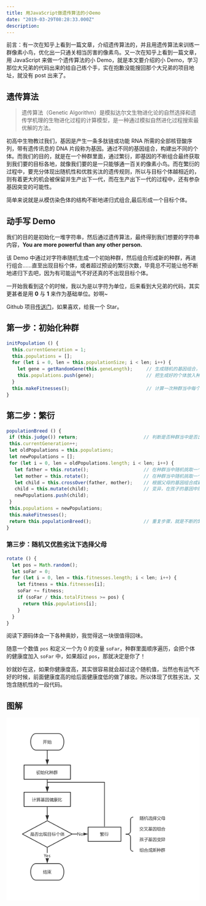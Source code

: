 ```yaml
---
title: 用JavaScript做遗传算法的小Demo
date: "2019-03-29T08:28:33.000Z"
description: 
---
```


前言：有一次在知乎上看到一篇文章，介绍遗传算法的，并且用遗传算法来训练一群像素小鸟，优化出一只通关相当厉害的像素鸟。又一次在知乎上看到一篇文章，用 JavaScript 来做一个遗传算法的小 Demo，就是本文要介绍的小 Demo，学习那位大兄弟的代码出来的给自己练个手，实在抱歉没能搜回那个大兄弟的项目地址，就没有 post 出来了。

## 遗传算法

> 遗传算法（Genetic Algorithm）是模拟达尔文生物进化论的自然选择和遗传学机理的生物进化过程的计算模型，是一种通过模拟自然进化过程搜索最优解的方法。

初高中生物教过我们，基因是产生一条多肽链或功能 RNA 所需的全部核苷酸序列，带有遗传讯息的 DNA 片段称为基因。通过不同的基因组合，构建出不同的个体。而我们的目的，就是在一个种群里面，通过繁衍，即基因的不断组合最终获取到我们要的目标各地，就像我们要的是一只能够通一百关的像素小鸟。而在繁衍的过程中，要充分体现出随机性和优胜劣汰的遗传规则，所以与目标个体越相近的，则有着更大的机会被保留并生产出下一代，而在生产出下一代的过程中，还有参杂基因突变的可能性。

简单来说就是从模仿染色体的结构不断地递归式组合,最后形成一个目标个体。

## 动手写 Demo

我们的目的是初始化一堆字符串，然后通过遗传算法，最终得到我们想要的字符串内容，**You are more powerful than any other person.**

该 Demo 中通过对字符串随机生成一个初始种群，然后组合形成新的种群，再进行组合......直至出现目标个体，或者超过预设的繁衍次数，毕竟总不可能让他不断地递归下去吧，因为有可能运气不好还真的不出现目标个体。

一开始我看到这个的时候，我以为是以字符为单位，后来看到大兄弟的代码，其实更甚者是用 **0** 与 **1** 来作为基础单位。妙啊~

Github 项目[传送门](https://github.com/Coyeah/genea)，如果喜欢，给我一个 Star。

## 第一步：初始化种群

```JavaScript
initPopulation () {
  this.currentGeneration = 1;
  this.populations = [];
  for (let i = 0, len = this.populationSize; i < len; i++) {
    let gene = getRandomGene(this.geneLength);     // 生成随机的基因组合，以 0 和 1 为单位，每个字母对应的是一个串二进制数字。
    this.populations.push(gene);                   // 把生成好的个体放入种群数组当中
  }
  this.makeFitnesses();                            // 计算一次种群当中每个个体的健康度（个体中与目标个体相同的基因数量 / 个体长度）
}
```

## 第二步：繁衍

```JavaScript
populationBreed () {
 if (this.judge()) return;                        // 判断是否种群当中是否出现了目标个体，或者繁衍次数已经超过预设的值
 this.currentGeneration++;
 let oldPopulations = this.populations;
 let newPopulations = [];
 for (let i = 0, len = oldPopulations.length; i < len; i++) {
   let father = this.rotate();                    // 在种群当中随机挑取一个父亲，当然不是完全随机的，这里要体现优胜劣汰。我们在第三部的时候探究一下。
   let mother = this.rotate();                    // 在种群当中随机挑取一个母亲
   let child = this.crossOver(father, mother);    // 根据父母的基因组合成新的个体，这个很好理解，就是一般一般嘛
   child = this.mutate(child);                    // 变异，在孩子的基因中随机一个位置取反，即 0 > 1 或 1 > 0
   newPopulations.push(child);
 }
 this.populations = newPopulations;
 this.makeFitnesses();
 return this.populationBreed();                   // 重复步骤，就是不断的繁衍
}
```


### 第三步：随机又优胜劣汰下选择父母

```JavaScript
rotate () {
  let pos = Math.random();
  let soFar = 0;
  for (let i = 0, len = this.fitnesses.length; i < len; i++) {
    let fitness = this.fitnesses[i];
    soFar += fitness;
    if (soFar / this.totalFitness >= pos) {
      return this.populations[i];
    }
  }
}
```

阅读下源码体会一下各种奥妙，我觉得这一块很值得回味。

随意一个数值 `pos` 和定义一个为 0 的变量 `soFar`，种群里面顺序遍历，会把个体的健康度加入 `soFar` 中，如果超过 `pos`，那就决定是你了！

妙就妙在这，如果你健康度高，其实很容易就会超过这个随机值，当然也有运气不好的时候，前面健康度高的给后面健康度低的做了嫁妆。所以体现了优胜劣汰，又饱含随机性的一段代码。


## 图解

![Demo 过程图解](./flow.jpg)

